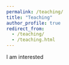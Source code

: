```yaml
---
permalink: /teaching/
title: "Teaching"
author_profile: true
redirect_from: 
  - /teaching/
  - /teaching.html
---
```


I am interested 

